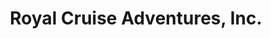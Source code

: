 ---
title: "Royal Cruise Adventures, Inc."
url: /golden/royal-cruise-adventures-inc/
shop: Reisebüro
---